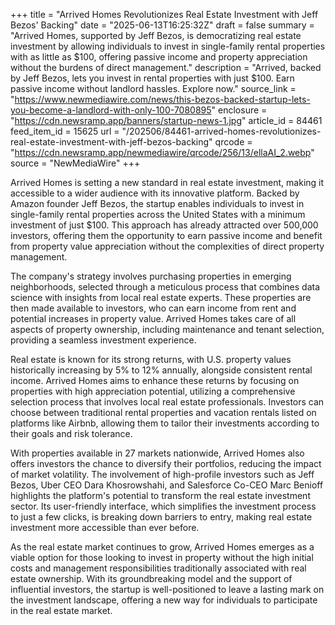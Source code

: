 +++
title = "Arrived Homes Revolutionizes Real Estate Investment with Jeff Bezos' Backing"
date = "2025-06-13T16:25:32Z"
draft = false
summary = "Arrived Homes, supported by Jeff Bezos, is democratizing real estate investment by allowing individuals to invest in single-family rental properties with as little as $100, offering passive income and property appreciation without the burdens of direct management."
description = "Arrived, backed by Jeff Bezos, lets you invest in rental properties with just $100. Earn passive income without landlord hassles. Explore now."
source_link = "https://www.newmediawire.com/news/this-bezos-backed-startup-lets-you-become-a-landlord-with-only-100-7080895"
enclosure = "https://cdn.newsramp.app/banners/startup-news-1.jpg"
article_id = 84461
feed_item_id = 15625
url = "/202506/84461-arrived-homes-revolutionizes-real-estate-investment-with-jeff-bezos-backing"
qrcode = "https://cdn.newsramp.app/newmediawire/qrcode/256/13/ellaAI_2.webp"
source = "NewMediaWire"
+++

<p>Arrived Homes is setting a new standard in real estate investment, making it accessible to a wider audience with its innovative platform. Backed by Amazon founder Jeff Bezos, the startup enables individuals to invest in single-family rental properties across the United States with a minimum investment of just $100. This approach has already attracted over 500,000 investors, offering them the opportunity to earn passive income and benefit from property value appreciation without the complexities of direct property management.</p><p>The company's strategy involves purchasing properties in emerging neighborhoods, selected through a meticulous process that combines data science with insights from local real estate experts. These properties are then made available to investors, who can earn income from rent and potential increases in property value. Arrived Homes takes care of all aspects of property ownership, including maintenance and tenant selection, providing a seamless investment experience.</p><p>Real estate is known for its strong returns, with U.S. property values historically increasing by 5% to 12% annually, alongside consistent rental income. Arrived Homes aims to enhance these returns by focusing on properties with high appreciation potential, utilizing a comprehensive selection process that involves local real estate professionals. Investors can choose between traditional rental properties and vacation rentals listed on platforms like Airbnb, allowing them to tailor their investments according to their goals and risk tolerance.</p><p>With properties available in 27 markets nationwide, Arrived Homes also offers investors the chance to diversify their portfolios, reducing the impact of market volatility. The involvement of high-profile investors such as Jeff Bezos, Uber CEO Dara Khosrowshahi, and Salesforce Co-CEO Marc Benioff highlights the platform's potential to transform the real estate investment sector. Its user-friendly interface, which simplifies the investment process to just a few clicks, is breaking down barriers to entry, making real estate investment more accessible than ever before.</p><p>As the real estate market continues to grow, Arrived Homes emerges as a viable option for those looking to invest in property without the high initial costs and management responsibilities traditionally associated with real estate ownership. With its groundbreaking model and the support of influential investors, the startup is well-positioned to leave a lasting mark on the investment landscape, offering a new way for individuals to participate in the real estate market.</p>